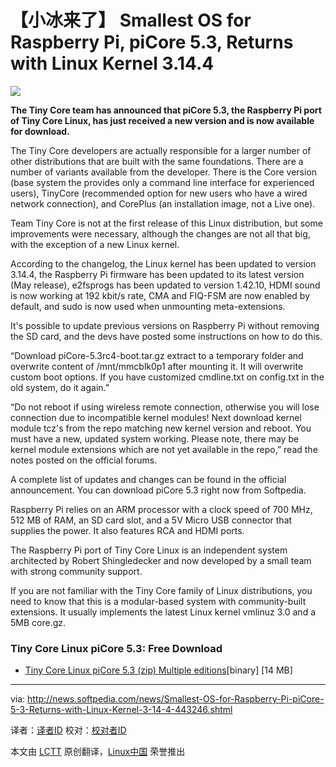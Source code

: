 ﻿【小冰来了】
Smallest OS for Raspberry Pi, piCore 5.3, Returns with Linux Kernel 3.14.4
================================================================================
![](http://i1-news.softpedia-static.com/images/news2/Smallest-OS-for-Raspberry-Pi-piCore-5-3-Returns-with-Linux-Kernel-3-14-4-443246-2.jpg)

**The Tiny Core team has announced that piCore 5.3, the Raspberry Pi port of Tiny Core Linux, has just received a new version and is now available for download.**

The Tiny Core developers are actually responsible for a larger number of other distributions that are built with the same foundations. There are a number of variants available from the developer. There is the Core version (base system the provides only a command line interface for experienced users), TinyCore (recommended option for new users who have a wired network connection), and CorePlus (an installation image, not a Live one).

Team Tiny Core is not at the first release of this Linux distribution, but some improvements were necessary, although the changes are not all that big, with the exception of a new Linux kernel.

According to the changelog, the Linux kernel has been updated to version 3.14.4, the Raspberry Pi firmware has been updated to its latest version (May release), e2fsprogs has been updated to version 1.42.10, HDMI sound is now working at 192 kbit/s rate, CMA and FIQ-FSM are now enabled by default, and sudo is now used when unmounting meta-extensions.

It's possible to update previous versions on Raspberry Pi without removing the SD card, and the devs have posted some instructions on how to do this.

“Download piCore-5.3rc4-boot.tar.gz extract to a temporary folder and overwrite content of /mnt/mmcblk0p1 after mounting it. It will overwrite custom boot options. If you have customized cmdline.txt on config.txt in the old system, do it again.”

“Do not reboot if using wireless remote connection, otherwise you will lose connection due to incompatible kernel modules! Next download kernel module tcz's from the repo matching new kernel version and reboot. You must have a new, updated system working. Please note, there may be kernel module extensions which are not yet available in the repo,” read the notes posted on the official forums.

A complete list of updates and changes can be found in the official announcement. You can download piCore 5.3 right now from Softpedia.

Raspberry Pi relies on an ARM processor with a clock speed of 700 MHz, 512 MB of RAM, an SD card slot, and a 5V Micro USB connector that supplies the power. It also features RCA and HDMI ports.

The Raspberry Pi port of Tiny Core Linux is an independent system architected by Robert Shingledecker and now developed by a small team with strong community support.

If you are not familiar with the Tiny Core family of Linux distributions, you need to know that this is a modular-based system with community-built extensions. It usually implements the latest Linux kernel vmlinuz 3.0 and a 5MB core.gz.

### Tiny Core Linux piCore 5.3: Free Download ###

- [Tiny Core Linux piCore 5.3 (zip) Multiple editions][3][binary] [14 MB]

--------------------------------------------------------------------------------

via: http://news.softpedia.com/news/Smallest-OS-for-Raspberry-Pi-piCore-5-3-Returns-with-Linux-Kernel-3-14-4-443246.shtml

译者：[译者ID](https://github.com/译者ID) 校对：[校对者ID](https://github.com/校对者ID)

本文由 [LCTT](https://github.com/LCTT/TranslateProject) 原创翻译，[Linux中国](http://linux.cn/) 荣誉推出

[1]:http://forum.tinycorelinux.net/index.php/topic,17061.0.html
[2]:http://linux.softpedia.com/get/Linux-Distributions/Tiny-Core-Linux-piCore-103260.shtml
[3]:http://tinycorelinux.net/5.x/armv6/releases/5.3/